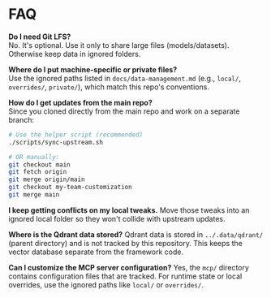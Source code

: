 # FAQ

**Do I need Git LFS?**  
No. It's optional. Use it only to share large files (models/datasets). Otherwise keep data in ignored folders.

**Where do I put machine-specific or private files?**  
Use the ignored paths listed in `docs/data-management.md` (e.g., `local/`, `overrides/`, `private/`), which match this repo's conventions.

**How do I get updates from the main repo?**  
Since you cloned directly from the main repo and work on a separate branch:
```bash
# Use the helper script (recommended)
./scripts/sync-upstream.sh

# OR manually:
git checkout main
git fetch origin
git merge origin/main
git checkout my-team-customization
git merge main
```

**I keep getting conflicts on my local tweaks.**
Move those tweaks into an ignored local folder so they won't collide with upstream updates.

**Where is the Qdrant data stored?**
Qdrant data is stored in `../.data/qdrant/` (parent directory) and is not tracked by this repository. This keeps the vector database separate from the framework code.

**Can I customize the MCP server configuration?**
Yes, the `mcp/` directory contains configuration files that are tracked. For runtime state or local overrides, use the ignored paths like `local/` or `overrides/`.
